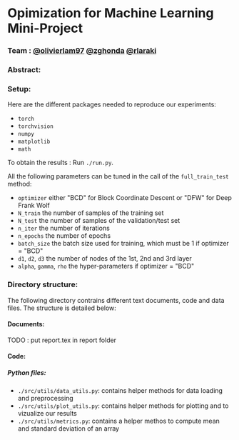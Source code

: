 # Opimization for Machine Learning Mini-Project

### Team : [@olivierlam97](https://github.com/olivierlam97) [@zghonda](https://github.com/zghonda) [@rlaraki](https://github.com/rlaraki)

### Abstract:


### Setup:

Here are the different packages needed to reproduce our experiments:

- `torch`
- `torchvision`
- `numpy`
- `matplotlib`
- `math`

To obtain the results : 
Run `./run.py`.

All the following parameters can be tuned in the call of the `full_train_test` method:

- `optimizer` either "BCD" for Block Coordinate Descent or "DFW" for Deep Frank Wolf
- `N_train` the number of samples of the training set
- `N_test` the number of samples of the validation/test set
- `n_iter` the number of iterations
- `n_epochs` the number of epochs
- `batch_size` the batch size used for training, which must be 1 if optimizer = "BCD"
- `d1`, `d2`, `d3` the number of nodes of the 1st, 2nd and 3rd layer
- `alpha`, `gamma`, `rho` the hyper-parameters if optimizer = "BCD"

### Directory structure:

The following directory contrains different text documents, code and data files. The structure is detailed below:

#### Documents:

TODO : put report.tex in report folder

#### Code:

##### Python files:

- `./src/utils/data_utils.py`: contains helper methods for data loading and preprocessing
- `./src/utils/plot_utils.py`: contains helper methods for plotting and to vizualize our results
- `./src/utils/metrics.py`: contains a helper methos to compute mean and standard deviation of an array










